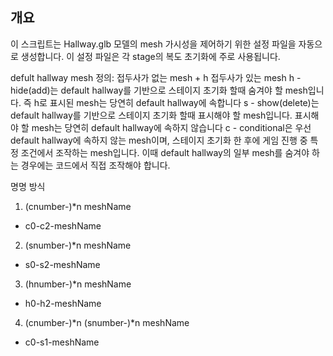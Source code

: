 ## 개요
이 스크립트는 Hallway.glb 모델의 mesh 가시성을 제어하기 위한 설정 파일을 자동으로 생성합니다. 이 설정 파일은 각 stage의 복도 초기화에 주로 사용됩니다.

defult hallway mesh 정의: 접두사가 없는 mesh + h 접두사가 있는 mesh
h - hide(add)는 default hallway를 기반으로 스테이지 초기화 할때 숨겨야 할 mesh입니다. 즉 h로 표시된 mesh는 당연히 default hallway에 속합니다
s - show(delete)는 default hallway를 기반으로 스테이지 초기화 할때 표시해야 할 mesh입니다. 표시해야 할 mesh는 당연히 default hallway에 속하지 않습니다
c - conditional은 우선 default hallway에 속하지 않는 mesh이며, 스테이지 초기화 한 후에 게임 진행 중 특정 조건에서 조작하는 mesh입니다. 이때 default hallway의 일부 mesh를 숨겨야 하는 경우에는 코드에서 직접 조작해야 합니다.

명명 방식
1. (cnumber-)*n meshName
  - c0-c2-meshName
2. (snumber-)*n meshName
  - s0-s2-meshName
3. (hnumber-)*n meshName
  - h0-h2-meshName
4. (cnumber-)*n (snumber-)*n meshName
  - c0-s1-meshName